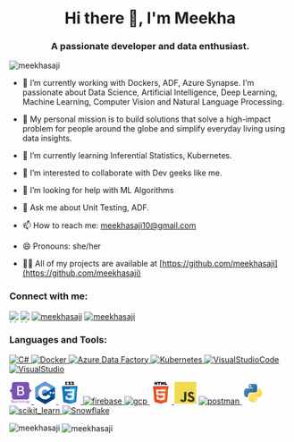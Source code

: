 <h1 align="center"> Hi there 👋, I'm Meekha </h1>

<h3 align="center">A passionate developer and data enthusiast.</h3>
<p align="left"> <img src="https://komarev.com/ghpvc/?username=meekhasaji7&label=Profile%20views&color=0e75b6&style=flat" alt="meekhasaji" /> </p>

- 🔭 I’m currently working with Dockers, ADF, Azure Synapse.  I'm passionate about Data Science, Artificial Intelligence, Deep Learning, Machine Learning, Computer Vision and Natural Language Processing.

- 💭 My personal mission is to build solutions that solve a high-impact problem for people around the globe and simplify everyday living using data insights.
- 🌱 I’m currently learning Inferential Statistics, Kubernetes.
- 👯 I’m interested to collaborate with Dev geeks like me.
- 🤔 I’m looking for help with ML Algorithms
- 💬 Ask me about Unit Testing, ADF.
- 📫 How to reach me: meekhasaji10@gmail.com
- 😄 Pronouns: she/her
- 👨‍💻 All of my projects are available at [https://github.com/meekhasaji](https://github.com/meekhasaji)


<h3 align="left">Connect with me:</h3>
<p align="left">
<a href="https://dev.to/meekhasaji" target="blank"><img align="center" src="https://cdn.jsdelivr.net/npm/simple-icons@3.0.1/icons/dev-dot-to.svg" alt="meekhasaji" height="30" width="40" /></a>
<a href="https://kaggle.com/meekhasaji" target="blank"><img align="center" src="https://raw.githubusercontent.com/rahuldkjain/github-profile-readme-generator/master/src/images/icons/Social/kaggle.svg" alt="meekhasaji" height="30" width="40" /></a>
<a href="https://www.linkedin.com/in/meekha-e-saji/">
  <img align="left" alt="Meekha's LinkedIn" width="20px" height="20px" src="https://cdn.icon-icons.com/icons2/1753/PNG/512/iconfinder-social-media-applications-14linkedin-4102586_113786.png" />
</a>
<a href="www.twitter.com/meekha_e_saji/">
  <img align="left" alt="Meekha's Twitter" width="20px" height="20px" src="https://cdn.icon-icons.com/icons2/1753/PNG/512/iconfinder-social-media-applications-6twitter-4102580_113802.png" />
</a>
<br/>

<h3 align="left">Languages and Tools:</h3>
<a href="https://www.geeksforgeeks.org/csharp-programming-language/?ref=lbp" target="_blank"> <img src="https://upload.wikimedia.org/wikipedia/commons/0/0d/C_Sharp_wordmark.svg" alt="C#" width="80" height="40"/>
<a href="https://www.docker.com/" target="_blank"> <img src="https://upload.wikimedia.org/wikipedia/en/thumb/f/f4/Docker_logo.svg/182px-Docker_logo.svg.png" alt="Docker" width="80" height="40"/> </a><a href="https://adf.azure.com/en/datafactories" target="_blank"> <img src="https://upload.wikimedia.org/wikipedia/commons/thumb/f/fa/Microsoft_Azure.svg/182px-Microsoft_Azure.svg.png" alt="Azure Data Factory" width="40" height="40"/> </a><a href="https://kubernetes.io/" target="_blank"> <img src="https://upload.wikimedia.org/wikipedia/commons/3/39/Kubernetes_logo_without_workmark.svg" alt="Kubernetes" width="40" height="40" /> </a><a href="https://code.visualstudio.com/" target="_blank"> <img src="https://upload.wikimedia.org/wikipedia/commons/9/9a/Visual_Studio_Code_1.35_icon.svg" alt="VisualStudioCode" width="40" height="40"/> </a> <a href="https://visualstudio.microsoft.com/" target="_blank"> <img src="https://upload.wikimedia.org/wikipedia/commons/5/59/Visual_Studio_Icon_2019.svg" alt="VisualStudio" width="40" height="40"/> </a> <p align="left"> <a href="https://getbootstrap.com" target="_blank"> <img src="https://raw.githubusercontent.com/devicons/devicon/master/icons/bootstrap/bootstrap-plain-wordmark.svg" alt="bootstrap" width="40" height="40"/> </a> <a href="https://www.w3schools.com/cpp/" target="_blank"> <img src="https://raw.githubusercontent.com/devicons/devicon/master/icons/cplusplus/cplusplus-original.svg" alt="cplusplus" width="40" height="40"/> </a> <a href="https://www.w3schools.com/css/" target="_blank"> <img src="https://raw.githubusercontent.com/devicons/devicon/master/icons/css3/css3-original-wordmark.svg" alt="css3" width="40" height="40"/> </a><a href="https://firebase.google.com/" target="_blank"> <img src="https://www.vectorlogo.zone/logos/firebase/firebase-icon.svg" alt="firebase" width="40" height="40"/> </a> <a href="https://cloud.google.com" target="_blank"> <img src="https://www.vectorlogo.zone/logos/google_cloud/google_cloud-icon.svg" alt="gcp" width="40" height="40"/> </a> <a href="https://git-scm.com/" target="_blank"> <a href="https://www.w3.org/html/" target="_blank"> <img src="https://raw.githubusercontent.com/devicons/devicon/master/icons/html5/html5-original-wordmark.svg" alt="html5" width="40" height="40"/> </a> <img src="https://raw.githubusercontent.com/devicons/devicon/master/icons/javascript/javascript-original.svg" alt="javascript" width="40" height="40"/> </a> <a href="https://www.mongodb.com/" target="_blank"><a href="https://postman.com" target="_blank"> <img src="https://www.vectorlogo.zone/logos/getpostman/getpostman-icon.svg" alt="postman" width="40" height="40"/> </a> <a href="https://www.python.org" target="_blank"> <img src="https://raw.githubusercontent.com/devicons/devicon/master/icons/python/python-original.svg" alt="python" width="40" height="40"/> </a>
<a href="https://scikit-learn.org/" target="_blank"> <img src="https://upload.wikimedia.org/wikipedia/commons/0/05/Scikit_learn_logo_small.svg" alt="scikit_learn" width="40" height="40"/> </a>
<a href="https://signup.snowflake.com/" target="_blank"> <img src="https://upload.wikimedia.org/wikipedia/commons/thumb/f/ff/Snowflake_Logo.svg/1920px-Snowflake_Logo.svg.png" alt="Snowflake" width="120" height="50"/> </a>

<p><img height="175" align="left" src="https://github-readme-stats.vercel.app/api/top-langs?username=meekhasaji&show_icons=true&locale=en&layout=compact&theme=aura" alt="meekhasaji" /></p>

<p>&nbsp;<img height="175" align="center" src="https://github-readme-stats.vercel.app/api?username=meekhasaji&show_icons=true&locale=en&theme=aura" alt="meekhasaji" /></p>

